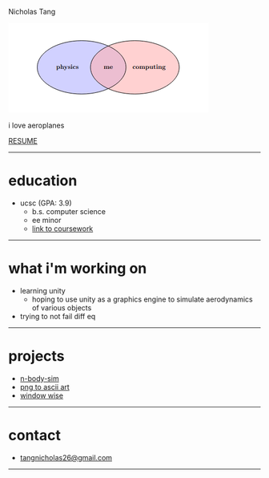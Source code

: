 Nicholas Tang

![me](https://raw.githubusercontent.com/nicholas-tangerine/nicholas-tangerine.github.io/refs/heads/main/images/physics%20intersect%20computing.png)

i love aeroplanes

[RESUME](https://docs.google.com/document/d/1ATWdLgZeNuuMbrkygXd3X8yK5zObZiCE8n-l3l5jxFM/edit?usp=sharing)

---

# education
 - ucsc (GPA: 3.9)
   - b.s. computer science
   - ee minor
   - [link to coursework](https://docs.google.com/document/d/1e5zQoYm-ysLvuQymgnULH0l5_x1_kjQbUc3h2Cs5UnQ/edit?usp=sharing)

---

# what i'm working on
 - learning unity
   - hoping to use unity as a graphics engine to simulate aerodynamics of various objects
 - trying to not fail diff eq

---

# projects
 - [n-body-sim](https://github.com/nicholas-tangerine/n-body-sim)
 - [png to ascii art](https://github.com/nicholas-tangerine/png-to-text)
 - [window wise](https://github.com/nicholas-tangerine/WindowWise)

---

# contact
 - [tangnicholas26@gmail.com](mailto:tangnicholas26@gmail.com)

---
